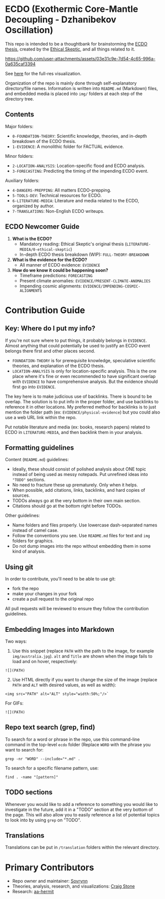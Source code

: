 # ECDO (Exothermic Core-Mantle Decoupling - Dzhanibekov Oscillation)

This repo is intended to be a thoughtbank for brainstorming the [ECDO thesis](https://theethicalskeptic.com/2024/05/23/master-exothermic-core-mantle-decoupling-dzhanibekov-oscillation-theory/), created by the [Ethical Skeptic](https://theethicalskeptic.com/), and all things related to it.

https://github.com/user-attachments/assets/03e31c9e-7d54-4c65-996a-0a635caf3394

See [here](https://github.com/sovrynn/ecdo/tree/master/6-LITERATURE-MEDIA/nobulart/ecdo-visualizations) for the full-res visualization.

Organization of the repo is mainly done through self-explanatory directory/file names. Information is written into `README.md` (Markdown) files, and embedded media is placed into `img/` folders at each step of the directory tree.

## Contents

Major folders:
- `0-FOUNDATION-THEORY`: Scientific knowledge, theories, and in-depth breakdown of the ECDO thesis.
- `1-EVIDENCE`: A monolithic folder for FACTUAL evidence.

Minor folders:
- `2-LOCATION-ANALYSIS`: Location-specific flood and ECDO analysis.
- `3-FORECASTING`: Predicting the timing of the impending ECDO event.

Auxiliary folders:
- `4-DANGERS-PREPPING`: All matters ECDO-prepping.
- `5-TOOLS-DEV`: Technical resources for ECDO.
- `6-LITERATURE-MEDIA`: Literature and media related to the ECDO, organized by author.
- `7-TRANSLATIONS`: Non-English ECDO writeups.

## ECDO Newcomer Guide

1. **What is the ECDO?**
	- Mandatory reading: Ethical Skeptic's original thesis (`LITERATURE-MEDIA/0-ethical-skeptic`)
	- In-depth ECDO thesis breakdown (WIP): `FULL-THEORY-BREAKDOWN`
2. **What is the evidence for the ECDO?**
	- All manner of ECDO evidence: `EVIDENCE`
3. **How do we know it could be happening soon?**
	- Timeframe predictions: `FORECASTING`
    - Present climate anomalies: `EVIDENCE/PRESENT-CLIMATE-ANOMALIES`
    - Impending cosmic alignments: `EVIDENCE/IMPENDING-COSMIC-ALIGNMENTS`

# Contribution Guide

## Key: Where do I put my info?

If you're not sure where to put things, it probably belongs in `EVIDENCE`. Almost anything that could potentially be used to justify an ECDO event belongs there first and other places second.
- `FOUNDATION-THEORY` is for prerequisite knowledge, speculative scientific theories, and explanation of the ECDO thesis.
- `LOCATION-ANALYSIS` is only for location-specific analysis. This is the one place where it's fine or even recommended to have significant overlap with `EVIDENCE` to have comprehensive analysis. But the evidence should first go into `EVIDENCE`.

The key here is to make judicious use of backlinks. There is bound to be overlap. The solution is to put info in the proper folder, and use backlinks to reference it in other locations. My preferred method for backlinks is to just mention the folder path (ex: `EVIDENCE/physical-evidence`) but you could also use a web URL link within the repo.

Put notable literature and media (ex: books, research papers) related to ECDO in `LITERATURE-MEDIA`, and then backlink them in your analysis.

## Formatting guidelines

Content (`README.md`) guidelines:
- Ideally, these should consist of polished analysis about ONE topic instead of being used as messy notepads. Put unrefined ideas into `"TODO"` sections.
- No need to fracture these up prematurely. Only when it helps.
- When possible, add citations, links, backlinks, and hard copies of sources.
- TODOs always go at the very bottom in their own main section.
- Citations should go at the bottom right before TODOs.

Other guidelines:
- Name folders and files properly. Use lowercase dash-separated names instead of camel case.
- Follow the conventions you see. Use `README.md` files for text and `img` folders for graphics.
- Do not dump images into the repo without embedding them in some kind of analysis.

## Using git

In order to contribute, you'll need to be able to use git:
- fork the repo
- make your changes in your fork
- create a pull request to the original repo

All pull requests will be reviewed to ensure they follow the contribution guidelines.

## Embedding Images into Markdown

Two ways:
1. Use this snippet (replace `PATH` with the path to the image, for example `img/australia.jpg`). `alt` and `Title` are shown when the image fails to load and on hover, respectively:

```
![](PATH)
```

2. Use HTML directly if you want to change the size of the image (replace `PATH` and `ALT` with desired values, as well as width):

```
<img src="PATH" alt="ALT" style="width:50%;"/>`
```

For GIFs:

```
![](PATH)
```

## Repo text search (grep, find)

To search for a word or phrase in the repo, use this command-line command in the top-level `ecdo` folder (Replace `WORD` with the phrase you want to search for:

```
grep -nr "WORD" --include="*.md" .
```

To search for a specific filename pattern, use:

```
find . -name "[pattern]"
```

## TODO sections

Whenever you would like to add a reference to something you would like to investigate in the future, add it in a "TODO" section at the very bottom of the page. This will also allow you to easily reference a list of potential topics to look into by using `grep` on "TODO".

## Translations

Translations can be put in `/translation` folders within the relevant directory.

# Primary Contributors

- Repo owner and maintainer: [Sovrynn](https://sovrynn.github.io)
- Theories, analysis, research, and visualizations: [Craig Stone](https://nobulart.com)
- Research: [aa-hermit](https://github.com/aa-hermit)
